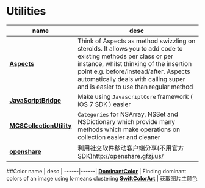 # Utilities

 name | desc |
------|------|
**[Aspects](https://github.com/steipete/Aspects)** | Think of Aspects as method swizzling on steroids. It allows you to add code to existing methods per class or per instance, whilst thinking of the insertion point e.g. before/instead/after. Aspects automatically deals with calling super and is easier to use than regular method
**[JavaScriptBridge](https://github.com/kishikawakatsumi/JavaScriptBridge)** | Make using `JavascriptCore` framework ( iOS 7 SDK ) easier
**[MCSCollectionUtility](https://github.com/macoscope/MCSCollectionUtility)** | `Categories` for NSArray, NSSet and NSDictionary which provide many methods which make operations on collection easier and cleaner
**[openshare](https://github.com/100apps/openshare)**|利用社交软件移动客户端分享(不用官方SDK)<http://openshare.gfzj.us/>

##Color
 name | desc |
------|------|
**[DominantColor](https://github.com/indragiek/DominantColor)** | Finding dominant colors of an image using k-means clustering
**[SwiftColorArt](https://github.com/Jan0707/SwiftColorArt)** | 获取图片主颜色

